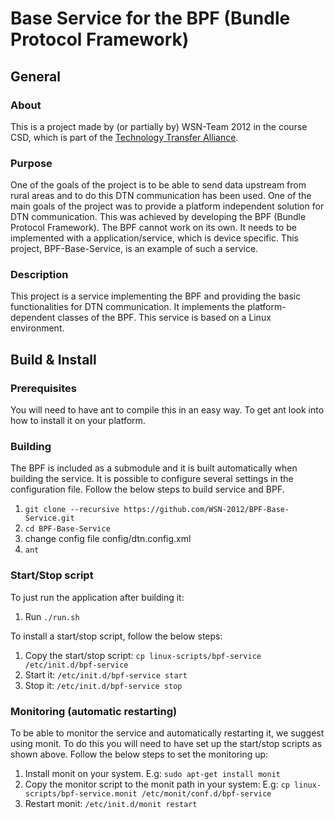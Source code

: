 # Base Service for the BPF (Bundle Protocol Framework) 

## General
### About
This is a project made by (or partially by) WSN-Team 2012 in the course CSD, which is part of the [Technology Transfer Alliance](http://ttaportal.org/).
### Purpose
One of the goals of the project is to be able to send data upstream from rural areas and to do this DTN communication has been used.
One of the main goals of the project was to provide a platform independent solution for DTN communication. This was achieved by developing the BPF (Bundle Protocol Framework). The BPF cannot work on its own. It needs to be implemented with a application/service, which is device specific. This project, BPF-Base-Service, is an example of such a service.
### Description
This project is a service implementing the BPF and providing the basic functionalities for DTN communication. It implements the platform-dependent classes of the BPF. This service is based on a Linux environment.

## Build & Install
### Prerequisites
You will need to have ant to compile this in an easy way. To get ant look into how to install it on your platform.

### Building
The BPF is included as a submodule and it is built automatically when building the service. It is possible to configure several settings in the configuration file.
Follow the below steps to build service and BPF.

1.  `git clone --recursive https://github.com/WSN-2012/BPF-Base-Service.git`
2.  `cd BPF-Base-Service`
3.  change config file config/dtn.config.xml
4.  `ant`

### Start/Stop script
To just run the application after building it:
1.  Run `./run.sh`

To install a start/stop script, follow the below steps:

1.  Copy the start/stop script: `cp linux-scripts/bpf-service /etc/init.d/bpf-service`
2.  Start it: `/etc/init.d/bpf-service start`
3.  Stop it: `/etc/init.d/bpf-service stop`

### Monitoring (automatic restarting)
To be able to monitor the service and automatically restarting it, we suggest using monit. To do this you will need to have set up the start/stop scripts as shown above. Follow the below steps to set the monitoring up:

1.  Install monit on your system. E.g: `sudo apt-get install monit`
2.  Copy the monitor script to the monit path in your system: E.g: `cp linux-scripts/bpf-service.monit /etc/monit/conf.d/bpf-service`
3.  Restart monit: `/etc/init.d/monit restart`
